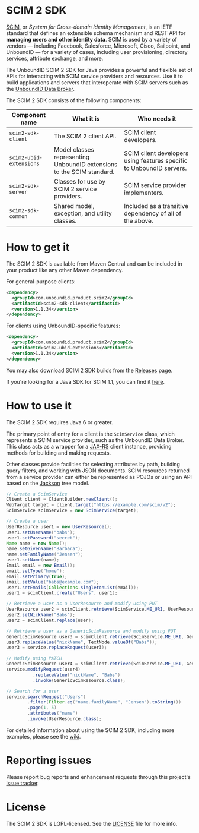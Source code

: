 # SCIM 2 SDK
 [SCIM](http://www.simplecloud.info), or _System for Cross-domain Identity Management_, is an IETF standard that defines an extensible schema mechanism and REST API for **managing users and other identity data**. SCIM is used by a variety of vendors — including Facebook, Salesforce, Microsoft, Cisco, Sailpoint, and UnboundID — for a variety of cases, including user provisioning, directory services, attribute exchange, and more.
  
The UnboundID SCIM 2 SDK for Java provides a powerful and flexible set of APIs for interacting with SCIM service providers and resources. Use it to build applications and servers that interoperate with SCIM servers such as the [UnboundID Data Broker](https://www.unboundid.com/data-broker).

The SCIM 2 SDK consists of the following components:

| Component name | What it is | Who needs it |
| --- | --- | --- |
| `scim2-sdk-client` | The SCIM 2 client API. | SCIM client developers. |
| `scim2-ubid-extensions` | Model classes representing UnboundID extensions to the SCIM standard. | SCIM client developers using features specific to UnboundID servers. |
| `scim2-sdk-server` | Classes for use by SCIM 2 service providers. | SCIM service provider implementers. |
| `scim2-sdk-common` | Shared model, exception, and utility classes. | Included as a transitive dependency of all of the above. |

# How to get it
The SCIM 2 SDK is available from Maven Central and can be included in your product like any other Maven dependency.

For general-purpose clients:

```xml
<dependency>
  <groupId>com.unboundid.product.scim2</groupId>
  <artifactId>scim2-sdk-client</artifactId>
  <version>1.1.34</version>
</dependency>
```

For clients using UnboundID-specific features:

```xml
<dependency>
  <groupId>com.unboundid.product.scim2</groupId>
  <artifactId>scim2-ubid-extensions</artifactId>
  <version>1.1.34</version>
</dependency>
```

You may also download SCIM 2 SDK builds from the [Releases](/UnboundID/scim2/releases) page.

If you're looking for a Java SDK for SCIM 1.1, you can find it [here](/UnboundID/scim).

# How to use it
The SCIM 2 SDK requires Java 6 or greater. 

The primary point of entry for a client is the `ScimService` class, which represents a SCIM service provider, such as the UnboundID Data Broker. This class acts as a wrapper for a [JAX-RS](https://jax-rs-spec.java.net) client instance, providing methods for building and making requests. 

Other classes provide facilities for selecting attributes by path, building query filters, and working with JSON documents. SCIM resources returned from a service provider can either be represented as POJOs or using an API based on the [Jackson](https://github.com/FasterXML/jackson-docs) tree model.

```java
// Create a ScimService
Client client = ClientBuilder.newClient();
WebTarget target = client.target("https://example.com/scim/v2");
ScimService scimService = new ScimService(target);

// Create a user
UserResource user1 = new UserResource();
user1.setUserName("babs");
user1.setPassword("secret");
Name name = new Name();
name.setGivenName("Barbara");
name.setFamilyName("Jensen");
user1.setName(name);
Email email = new Email();
email.setType("home");
email.setPrimary(true);
email.setValue("babs@example.com");
user1.setEmails(Collections.singletonList(email));
user1 = scimClient.create("Users", user1);

// Retrieve a user as a UserResource and modify using PUT
UserResource user2 = scimClient.retrieve(ScimService.ME_URI, UserResource.class);
user2.setNickName("Babs");
user2 = scimClient.replace(user);

// Retrieve a user as a GenericScimResource and modify using PUT
GenericScimResource user3 = scimClient.retrieve(ScimService.ME_URI, GenericScimResource.class);
user3.replaceValue("nickName", TextNode.valueOf("Babs"));
user3 = service.replaceRequest(user3);

// Modify using PATCH
GenericScimResource user4 = scimClient.retrieve(ScimService.ME_URI, GenericScimResource.class);
service.modifyRequest(user4)
          .replaceValue("nickName", "Babs")
          .invoke(GenericScimResource.class);

// Search for a user
service.searchRequest("Users")
        .filter(Filter.eq("name.familyName", "Jensen").toString())
        .page(1, 5)
        .attributes("name")
        .invoke(UserResource.class);
```

For detailed information about using the SCIM 2 SDK, including more examples, please see the [wiki](/UnboundID/scim2/wiki).

# Reporting issues

Please report bug reports and enhancement requests through this project's [issue tracker](/UnboundID/scim2/issues).

# License
The SCIM 2 SDK is LGPL-licensed. See the [LICENSE](LICENSE) file for more info.

